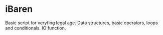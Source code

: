 # iBaren

Basic script for veryfing legal age. Data structures, basic operators, loops and conditionals.
IO function.
